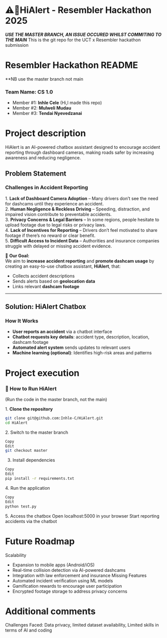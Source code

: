 
# ⚠️🚨HiAlert - Resembler Hackathon 2025
***USE THE MASTER BRANCH, AN ISSUE OCCURED WHILST COMMITING TO THE MAIN***
This is the git repo for the UCT x Resembler hackathon submission
# Resembler Hackathon README
**NB use the master branch not main

### Team Name: CS 1.0
- Member #1: **Inhle Cele** (Hi,I made this repo)
- Member #2: **Mulweli Mudau**
- Member #3: **Tendai Nyevedzanai**

# Project description
HiAlert is an AI-powered chatbox assistant designed to encourage accident reporting through dashboard cameras, making roads safer by increasing awareness and reducing negligence.

##  Problem Statement  

###  Challenges in Accident Reporting  
1️. **Lack of Dashboard Camera Adoption** – Many drivers don’t see the need for dashcams until they experience an accident.  
2️. **Human Negligence & Reckless Driving** – Speeding, distraction, and impaired vision contribute to preventable accidents.  
3️. **Privacy Concerns & Legal Barriers** – In some regions, people hesitate to upload footage due to legal risks or privacy laws.  
4️. **Lack of Incentives for Reporting** – Drivers don’t feel motivated to share footage if there’s no reward or clear benefit.  
5️. **Difficult Access to Incident Data** – Authorities and insurance companies struggle with delayed or missing accident evidence.  

🚦 **Our Goal:**  
We aim to **increase accident reporting** and **promote dashcam usage** by creating an easy-to-use chatbox assistant, **HiAlert**, that:  
- Collects accident descriptions  
- Sends alerts based on **geolocation data**  
- Links relevant **dashcam footage**  

---

## Solution: HiAlert Chatbox  

###  How It Works  
- **User reports an accident** via a chatbot interface  
- **Chatbot requests key details**: accident type, description, location, dashcam footage  
- **Automated alert system** sends updates to relevant users  
- **Machine learning (optional)**: Identifies high-risk areas and patterns  

# Project execution
### 🔧 How to Run HiAlert  
(Run the code in the master branch, not the main)

1️. **Clone the repository**  
   ```bash
   git clone git@github.com:Inhle-C/HiAlert.git
   cd HiAlert
```
2️. Switch to the master branch
```bash
Copy
Edit
git checkout master
```
3. Install dependencies
```bash
Copy
Edit
pip install -r requirements.txt
```
4️. Run the application
```bash
Copy
Edit
python test.py
```
5️. Access the chatbox
Open localhost:5000 in your browser
Start reporting accidents via the chatbot

# Future Roadmap
Scalability
- Expansion to mobile apps (Android/iOS)
- Real-time collision detection via AI-powered dashcams
- Integration with law enforcement and insurance
Missing Features
- Automated incident verification using ML models
- Gamification rewards to encourage user participation
- Encrypted footage storage to address privacy concerns

# Additional comments
Challenges Faced: Data privacy, limited dataset availability, Limited skills in terms of AI and coding
